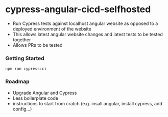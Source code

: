 # cypress-angular-cicd-selfhosted
- Run Cypress tests against localhost angular website as opposed to a deployed environment of the website
- This allows latest angular website changes and latest tests to be tested together 
- Allows PRs to be tested

### Getting Started

`npm run cypress:ci`

### Roadmap

- Upgrade Angular and Cypress
- Less boilerplate code
- instructions to start from cratch (e.g. insall angular, install cypress, add config...)
